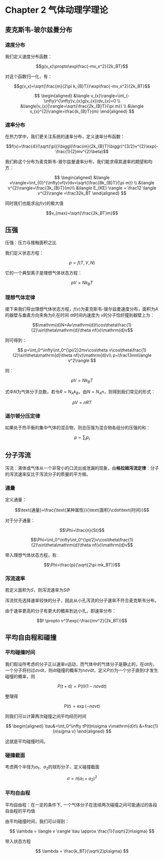 # Chapter 2 气体动理学理论


## 麦克斯韦-玻尔兹曼分布

### 速度分布

我们定义速度分布函数：

$$g(v_x)\propto\exp\frac{-mv_x^2}{2k_BT}$$

对这个函数归一化，有：

$$g(v_x)=\sqrt{\frac{m}{2\pi k_{B}T}}\exp\frac{-mv_x^2}{2k_BT}$$

$$
\begin{aligned}
&\langle v_{x}\rangle=\int_{-\infty}^{\infty}v_{x}g(v_{x})dv_{x}=0 \\
&\langle|v_{x}|\rangle=\sqrt{\frac{2k_{B}T}{\pi m}} \\
&\langle v_{x}^{2}\rangle=\frac{k_{B}T}{m}
\end{aligned}
$$

### 速率分布

在热力学中，我们更关注系统的速率分布，定义速率分布函数：

$$f(v)=\frac{4}{\sqrt{\pi}}\biggl(\frac{m}{2k_{B}T}\biggr)^{3/2}v^{2}\exp(-\frac{1}{2}mv^{2}\beta)$$

我们称这个分布为麦克斯韦-玻尔兹曼速率分布，我们能求得其速率的期望和均方：

$$
\begin{aligned}
&\langle v\rangle=\int_{0}^{\infty}vf(v)dv=\sqrt{\frac{8k_{B}T}{\pi m}} \\
&\langle v^{2}\rangle=\frac{3k_{B}T}{m}\\
&\langle E_{KE} \rangle = \frac12 \langle v^{2}\rangle =\frac32k_BT
\end{aligned}
$$

同时我们也能求出$f(v)$的极大值

$$v_{max}=\sqrt{\frac{2k_BT}m}$$

## 压强

压强：压力与接触面积之比

我们定义状态方程：

$$p=f(T,V,N)$$

它的一个典型离子是理想气体状态方程：

$$pV=Nk_BT$$

### 理想气体定律

接下来我们导出理想气体状态方程，$f(v)$为麦克斯韦-玻尔兹曼速度分布，面积为$A$的器壁与垂直方向夹角为$\theta$,在时间 d$t$时间内速度为
$v$的分子恰好撞到器壁上为：

$$\mathrm{d}N=Av\mathrm{d}t\cos\theta\frac{1}{2}\sin\theta\mathrm{d}\theta nf(v)\mathrm{d}v$$

则可得到：

$$
p=\int_0^\infty\int_0^{\pi/2}2mv\cos\theta v\cos\theta\frac{1}{2}\sin\theta\mathrm{d}\theta nf(v)\mathrm{d}v\\
p=\frac13nm\langle v^2\rangle
$$

则：

$$
pV=Nk_BT
$$

式中$N$为气体分子总数，若令$R=N_Ak_B$，由$N=N_An$，则得到我们常见的形式：

$$pV=nRT$$

### 道尔顿分压定律

如果处于热平衡的集中气体的混合物，则总压强为混合物各组分的压强的和：

$$p=\sum_ip_i$$

## 分子泻流

泻流：液体或气体从一个非常小的口流出或泄漏的现象，由**格拉姆泻流定律**：分子的泻流速率反比于泻流分子的质量的平方根。

### 通量

定义通量：

$$\text{通量}=\frac{\text{某种属性}}{\text{面积}\cdot\text{时间}}$$

对于分子通量：

$$\Phi=\frac{n}{St}$$

$$\Phi=\int_0^\infty\int_0^{\pi/2}v\cos\theta\frac{1}{2}\sin\theta\mathrm{d}\theta nf(v)\mathrm{d}v$$

带入理想气体状态方程，有:

$$\Phi=\frac{p}{\sqrt{2\pi mk_BT}}$$

### 泻流速率

若定义面积为$S$，则泻流速率为$S\Phi$

泻流优先选择速率较快的分子，因此从小孔泻流的分子速率不符合麦克斯韦分布。

由于速率更高的分子有更大的概率到达小孔，即速率分布：

$$f \propto v^3\exp(-\frac{mv^2}{2k_BT})$$

## 平均自由程和碰撞

### 平均碰撞时间

我们假设所考虑的分子正以速率$v$运动，而气体中的气体分子是静止的，在d$t$内，一个分子将扫过$\sigma v\mathrm{d}t$，则d$t$碰撞的概率为$n\sigma v\mathrm{d}t$，定义$P(t)$为一个分子直到$t$才发生碰撞的概率，则

$$P(t+\mathrm{d})=P(t)(1-n\sigma v\mathrm{d}t)$$

整理得

$$P(t)=\exp(-n\sigma vt)$$

则我们可以计算两次碰撞之间平均经历时间

$$
\begin{aligned}
\tau&=\int_0^\infty tP(t)n\sigma v\mathrm{d}t\\
&=frac{1}{n\sigma v}
\end{aligned}
$$

这就是平均碰撞时间。

### 碰撞截面

考虑两个半径为$a_1$、$a_2$的球形分子，定义碰撞截面

$$
\sigma=\pi(a_1+a_2)^2
$$

### 平均自由程

平均自由程：在一定的条件下, 一个气体分子在连续两次碰撞之间可能通过的各段自由程的平均值

由平均碰撞时间，我们可以得到：

$$
\lambda = \langle v \rangle \tau \approx \frac{1}{\sqrt{2}n\sigma}
$$

带入状态方程

$$
\lambda = \frac{k_BT}{\sqrt{2}p\sigma}
$$






